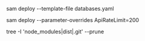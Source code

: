 

sam deploy --template-file databases.yaml

sam deploy --parameter-overrides ApiRateLimit=200


tree -I 'node_modules|dist|.git' --prune

